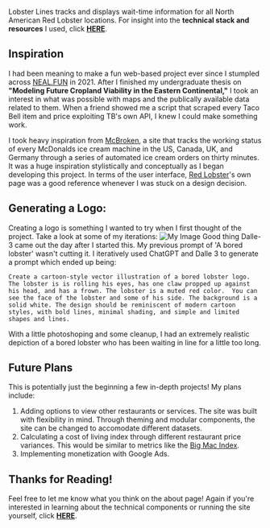 Lobster Lines tracks and displays wait-time information for all North American Red Lobster locations. For insight into the **technical stack and resources** I used, click **[HERE](resources)**.

## Inspiration

I had been meaning to make a fun web-based project ever since I stumpled across [NEAL.FUN](https://neal.fun/) in 2021. After I finished my undergraduate thesis on **"Modeling Future Cropland Viability in the Eastern Continental,"** I took an interest in what was possible with maps and the publically available data related to them. When a friend showed me a script that scraped every Taco Bell item and price exploiting TB's own API, I knew I could make something work.

I took heavy inspiration from [McBroken](https://mcbroken.com/), a site that tracks the working status of every McDonalds ice cream machine in the US, Canada, UK, and Germany through a series of automated ice cream orders on thirty minutes. It was a huge inspiration stylistically and conceptually as I began developing this project. In terms of the user interface, [Red Lobster](https://www.redlobster.com/)'s own page was a good reference whenever I was stuck on a design decision.

## Generating a Logo:

Creating a logo is something I wanted to try when I first thought of the project. Take a look at some of my iterations:
![My Image](/blog/LogoDrafts.webp)
Good thing Dalle-3 came out the day after I started this. My previous prompt of 'A bored lobster' wasn't cutting it. I iteratively used ChatGPT and Dalle 3 to generate a prompt which ended up being:
```
Create a cartoon-style vector illustration of a bored lobster logo. The lobster is is rolling his eyes, has one claw propped up against his head, and has a frown. The lobster is a muted red color.  You can see the face of the lobster and some of his side. The background is a solid white. The design should be reminiscent of modern cartoon styles, with bold lines, minimal shading, and simple and limited shapes and lines.
```
With a little photoshoping and some cleanup, I had an extremely realistic depiction of a bored lobster who has been waiting in line for a little too long.

## Future Plans
This is potentially just the beginning a few in-depth projects! My plans include:

1. Adding options to view other restaurants or services. The site was built with flexibility in mind. Through theming and modular components, the site can be changed to accomodate different datasets.
2. Calculating a cost of living index through different restaurant price variances. This would be similar to metrics like the [Big Mac Index](https://en.wikipedia.org/wiki/Big_Mac_Index).
3. Implementing monetization with Google Ads.

## Thanks for Reading!
Feel free to let me know what you think on the about page! Again if you're interested in learning about the technical components or running the site yourself, click **[HERE](resources)**.
